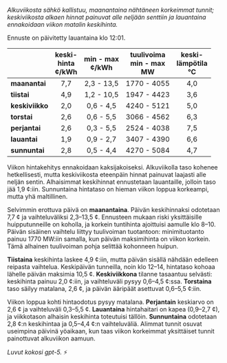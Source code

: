 *Alkuviikosta sähkö kallistuu, maanantaina nähtäneen korkeimmat tunnit; keskiviikosta alkaen hinnat painuvat alle neljään senttiin ja lauantaina ennakoidaan viikon matalin keskihinta.*

Ennuste on päivitetty lauantaina klo 12:01.

|  | keski-<br>hinta<br>¢/kWh | min - max<br>¢/kWh | tuulivoima<br>min - max<br>MW | keski-<br>lämpötila<br>°C |
|:-------------|:----------------:|:----------------:|:-------------:|:-------------:|
| **maanantai** | 7,7 | 2,3 - 13,5 | 1770 - 4055 | 4,0 |
| **tiistai** | 4,9 | 1,2 - 10,5 | 1947 - 4423 | 3,6 |
| **keskiviikko** | 2,0 | 0,6 - 4,5 | 4240 - 5121 | 5,0 |
| **torstai** | 2,6 | 0,6 - 5,5 | 3066 - 4562 | 6,3 |
| **perjantai** | 2,6 | 0,3 - 5,5 | 2524 - 4038 | 7,5 |
| **lauantai** | 1,9 | 0,9 - 2,7 | 3407 - 4390 | 6,6 |
| **sunnuntai** | 2,8 | 0,5 - 4,4 | 4270 - 5084 | 4,7 |

Viikon hintakehitys ennakoidaan kaksijakoiseksi. Alkuviikolla taso kohenee hetkellisesti, mutta keskiviikosta eteenpäin hinnat painuvat laajasti alle neljän sentin. Alhaisimmat keskihinnat ennustetaan lauantaille, jolloin taso jää 1,9 ¢:iin. Sunnuntaina hintataso on hieman viikon loppua korkeampi, mutta yhä maltillinen.

Selvimmin erottuva päivä on **maanantaina**. Päivän keskihinnaksi odotetaan 7,7 ¢ ja vaihteluväliksi 2,3–13,5 ¢. Ennusteen mukaan riski yksittäisille huipputunneille on koholla, ja korkein tuntihinta ajoittuisi aamulle klo 8–10. Päivän sisäinen vaihtelu liittyy tuulivoiman tuotantoon: minimituotanto painuu 1770 MW:iin samalla, kun päivän maksimihinta on viikon korkein. Tämä alhainen tuulivoiman pohja selittää kohonneen huipun.

**Tiistaina** keskihinta laskee 4,9 ¢:iin, mutta päivän sisällä nähdään edelleen reipasta vaihtelua. Keskipäivän tunneilla, noin klo 12–14, hintataso kohoaa lähelle päivän maksimia 10,5 ¢. **Keskiviikkona** tilanne tasaantuu selvästi: keskihinta painuu 2,0 ¢:iin, ja vaihteluväli pysyy 0,6–4,5 ¢:ssa. **Torstaina** taso säilyy matalana, 2,6 ¢, ja päivän ääripäät asettuvat 0,6–5,5 ¢:iin.

Viikon loppua kohti hintaodotus pysyy matalana. **Perjantain** keskiarvo on 2,6 ¢ ja vaihteluväli 0,3–5,5 ¢. **Lauantaina** hintahaitari on kapea (0,9–2,7 ¢), ja viikkotason alhaisin keskihinta toteutuisi tällöin. **Sunnuntaina** odotetaan 2,8 ¢:n keskihintaa ja 0,5–4,4 ¢:n vaihteluväliä. Alimmat tunnit osuvat useimpina päivinä yöaikaan, kun taas viikon korkeimmat yksittäiset tunnit painottuvat alkuviikon aamuun.

*Luvut kokosi gpt-5.* ⚡️
